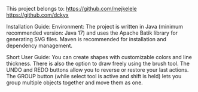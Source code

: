 This project belongs to:
https://github.com/mejkelele
https://github.com/dckyx

Installation Guide:
Environment: The project is written in Java (minimum recommended version: Java 17) and uses the Apache Batik library for generating SVG files.
Maven is recommended for installation and dependency management.

Short User Guide:
You can create shapes with customizable colors and line thickness. There is also the option to draw freely using the brush tool. The UNDO and REDO buttons allow you to reverse or restore your last actions. The GROUP button (while select tool is active and shift is held) lets you group multiple objects together and move them as one.
